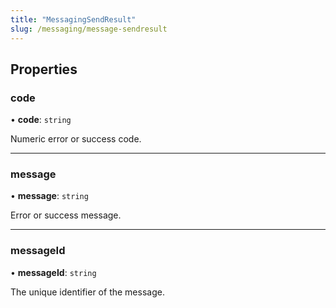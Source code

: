 ```yaml
---
title: "MessagingSendResult"
slug: /messaging/message-sendresult
---
```


## Properties

### code

• **code**: `string`

Numeric error or success code.

---

### message

• **message**: `string`

Error or success message.

---

### messageId

• **messageId**: `string`

The unique identifier of the message.
